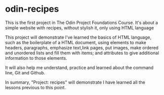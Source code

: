 # odin-recipes
This is the first project in The Odin Project Foundations Course. It's about a simple website with recipes, without stylish it, only using HTML language

This project will demonstrate I've learned the basics of HTML language, such as the boilerplate of a HTML document, using elements to make headers, paragraphs, emphasize text,link pages, put images, make ordered and unordered lists and fill them with items; and attributes to give additional information to those elements.

It will also help me understand, practice and learned about the command line, Git and Github.

In summary, "Project: recipes" will demonstrate I have learned all the lessons previous to this point.